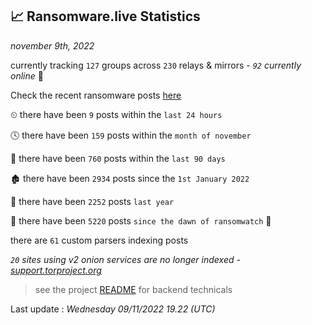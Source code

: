 
## 📈 Ransomware.live Statistics
_november 9th, 2022_

currently tracking `127` groups across `230` relays & mirrors - _`92` currently online_ 📡

Check the recent ransomware posts [here](https://www.ransomware.live/#/recentposts)


⏲ there have been `9` posts within the `last 24 hours`

🕓 there have been `159` posts within the `month of november`

📅 there have been `760` posts within the `last 90 days`

🏚 there have been `2934` posts since the `1st January 2022`

🚀 there have been `2252` posts `last year`

🦕 there have been `5220` posts `since the dawn of ransomwatch` 🐣

there are `61` custom parsers indexing posts

_`20` sites using v2 onion services are no longer indexed - [support.torproject.org](https://support.torproject.org/onionservices/v2-deprecation/)_

> see the project [README](https://github.com/jmousqueton/ransomwatch#readme) for backend technicals



Last update : _Wednesday 09/11/2022 19.22 (UTC)_

